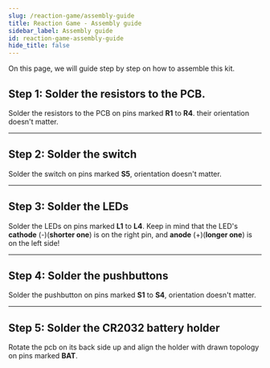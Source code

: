 ```yaml
---
slug: /reaction-game/assembly-guide
title: Reaction Game - Assembly guide
sidebar_label: Assembly guide
id: reaction-game-assembly-guide
hide_title: false
---
```


On this page, we will guide step by step on how to assemble this kit.

## Step 1: Solder the resistors to the PCB.
Solder the resistors to the PCB on pins marked **R1** to **R4**. their orientation doesn't matter.
<CenteredImage src="/img/reaction-game/resistors_highlighted.jpg" alt="Highlighted pins for resistors R1 to R6" caption="Highlighted pins for resistors R1 to R6" width="600px"/>

---
## Step 2: Solder the switch
Solder the switch on pins marked **S5**, orientation doesn't matter.
<CenteredImage src="/img/reaction-game/switch_highlighted.jpg" alt="Highlighted pins for switch" caption="Highlighted pins for switch" width="600px"/>

---
## Step 3: Solder the LEDs
Solder the LEDs on pins marked **L1** to **L4**. Keep in mind that the LED's **cathode** (-)(**shorter one**) is on the right pin, and **anode** (+)(**longer one**) is on the left side!
<CenteredImage src="/img/reaction-game/led.jpg" alt="Marked pins on LED" caption="Marked pins on LED" width="600px"/>
<CenteredImage src="/img/reaction-game/led1-4_highlighted.jpg" alt="Highlighted pins L1 and L2 for LEDs" caption="Highlighted pins L1 and L2 for LEDs" width="600px"/>

---
## Step 4: Solder the pushbuttons
Solder the pushbutton on pins marked **S1** to **S4**, orientation doesn't matter.
<CenteredImage src="/img/reaction-game/s1-4_highlighted.jpg" alt="Highlighted pins for pushbutton" caption="Highlighted pins for pushbuttons" width="600px"/>

---

## Step 5: Solder the CR2032 battery holder
Rotate the pcb on its back side up and align the holder with drawn topology on pins marked **BAT**.
<CenteredImage src="/img/stop-me-game/battery_holder_highlighted.jpg" alt="Highlighted pins for pushbutton" caption="Highlighted pins for pushbutton" width="600px"/>